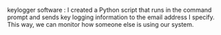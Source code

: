 keylogger software : 
I created a Python script that runs in the command prompt and sends key logging information to the email address I specify. This way, we can monitor how someone else is using our system.
